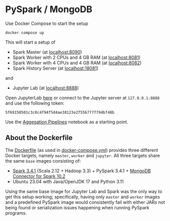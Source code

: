 # PySpark / MongoDB

Use Docker Compose to start the setup

```shell
docker compose up
```

This will start a setup of

- Spark Master (at [localhost:8090](http://localhost:8090/))
- Spark Worker with 2 CPUs and 4 GB RAM (at [localhost:8081](http://localhost:8081/))
- Spark Worker with 4 CPUs and 4 GB RAM (at [localhost:8082](http://localhost:8082/))
- Spark History Server (at [localhost:18081](http://localhost:18081/))

and

- Jupyter Lab (at [localhost:8888](http://127.0.0.1:8888/lab?token=5f69150501c3c0c4f94f5d4ae38123e2f556777f794bf48b))

Open JupyterLab [here](http://127.0.0.1:8888/lab?token=5f69150501c3c0c4f94f5d4ae38123e2f556777f794bf48b)
or connect to the Jupyter server at `127.0.0.1:8888` and use the following token:

```
5f69150501c3c0c4f94f5d4ae38123e2f556777f794bf48b
```

Use the [Aggegation Pipelines](notebooks/AggregationPipelines.ipynb) notebook
as a starting point.

## About the Dockerfile

The [Dockerfile](spark/Dockerfile) (as used in [docker-compose.yml](docker-compose.yml))
provides three different Docker targets, namely `master`, `worker` and `jupyter`.
All three targets share the same `base` images consisting of: 

- [Spark 3.4.1] (Scala 2.12 + Hadoop 3.3) + PySpark 3.4.1 + [MongoDB Connector for Spark 10.2]
- Ubuntu 23.04 with Java/OpenJDK 17 and Python 3.11

Using the same base image for Jupyter Lab and Spark was the only way to
get this setup working; specifically, having only `master` and `worker` images
and a predefined PySpark image would consistently fail with either JARs not being
found or serialization issues happening when running PySpark programs.

[Spark 3.4.1]: https://spark.apache.org/downloads.html
[MongoDB Connector for Spark 10.2]: https://www.mongodb.com/docs/spark-connector/v10.2/